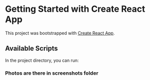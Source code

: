 # Getting Started with Create React App

This project was bootstrapped with [Create React App](https://github.com/facebook/create-react-app).

## Available Scripts

In the project directory, you can run:

### Photos are there in screenshots folder
